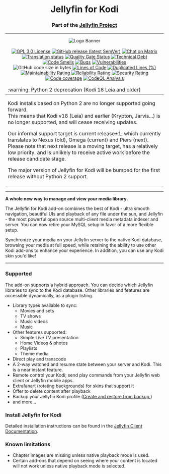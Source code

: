 <h1 align="center">Jellyfin for Kodi</h1>
<h3 align="center">Part of the <a href="https://jellyfin.org">Jellyfin Project</a></h3>

---

<p align="center">
<img alt="Logo Banner" src="https://raw.githubusercontent.com/jellyfin/jellyfin-ux/master/branding/SVG/banner-logo-solid.svg?sanitize=true"/>
<br/>
<br/>
<a href="https://github.com/jellyfin/jellyfin-kodi"><img src="https://img.shields.io/github/license/jellyfin/jellyfin-kodi" alt="GPL 3.0 License" /></a>
<a href="https://github.com/jellyfin/jellyfin-kodi/releases"><img src="https://img.shields.io/github/v/release/jellyfin/jellyfin-kodi" alt="GitHub release (latest SemVer)" /></a>
<a href="https://matrix.to/#/+jellyfin:matrix.org"><img alt="Chat on Matrix" src="https://img.shields.io/matrix/jellyfin:matrix.org.svg?logo=matrix"/></a>
<br />
<a href="https://translate.jellyfin.org/engage/jellyfin/?utm_source=widget"><img src="https://translate.jellyfin.org/widgets/jellyfin/-/jellyfin-kodi/svg-badge.svg" alt="Translation status" /></a>
<a href="https://sonarcloud.io/dashboard?id=jellyfin_jellyfin-kodi"><img src="https://sonarcloud.io/api/project_badges/measure?project=jellyfin_jellyfin-kodi&metric=alert_status" alt="Quality Gate Status" /></a>
<a href="https://sonarcloud.io/dashboard?id=jellyfin_jellyfin-kodi"><img src="https://sonarcloud.io/api/project_badges/measure?project=jellyfin_jellyfin-kodi&metric=sqale_index" alt="Technical Debt" /></a>
<br />
<a href="https://sonarcloud.io/dashboard?id=jellyfin_jellyfin-kodi"><img src="https://sonarcloud.io/api/project_badges/measure?project=jellyfin_jellyfin-kodi&metric=code_smells" alt="Code Smells" /></a>
<a href="https://sonarcloud.io/dashboard?id=jellyfin_jellyfin-kodi"><img src="https://sonarcloud.io/api/project_badges/measure?project=jellyfin_jellyfin-kodi&metric=bugs" alt="Bugs" /></a>
<a href="https://sonarcloud.io/dashboard?id=jellyfin_jellyfin-kodi"><img src="https://sonarcloud.io/api/project_badges/measure?project=jellyfin_jellyfin-kodi&metric=vulnerabilities" alt="Vulnerabilities" /></a>
<br />
<img src="https://img.shields.io/github/languages/code-size/jellyfin/jellyfin-kodi" alt="GitHub code size in bytes" />
<a href="https://sonarcloud.io/dashboard?id=jellyfin_jellyfin-kodi"><img src="https://sonarcloud.io/api/project_badges/measure?project=jellyfin_jellyfin-kodi&metric=ncloc" alt="Lines of Code" /></a>
<a href="https://sonarcloud.io/dashboard?id=jellyfin_jellyfin-kodi"><img src="https://sonarcloud.io/api/project_badges/measure?project=jellyfin_jellyfin-kodi&metric=duplicated_lines_density" alt="Duplicated Lines (%)" /></a>
<br />
<a href="https://sonarcloud.io/dashboard?id=jellyfin_jellyfin-kodi"><img src="https://sonarcloud.io/api/project_badges/measure?project=jellyfin_jellyfin-kodi&metric=sqale_rating" alt="Maintainability Rating" /></a>
<a href="https://sonarcloud.io/dashboard?id=jellyfin_jellyfin-kodi"><img src="https://sonarcloud.io/api/project_badges/measure?project=jellyfin_jellyfin-kodi&metric=reliability_rating" alt="Reliability Rating" /></a>
<a href="https://sonarcloud.io/dashboard?id=jellyfin_jellyfin-kodi"><img src="https://sonarcloud.io/api/project_badges/measure?project=jellyfin_jellyfin-kodi&metric=security_rating" alt="Security Rating" /></a>
<br />
<a href="https://codecov.io/github/jellyfin/jellyfin-kodi"><img src="https://codecov.io/github/jellyfin/jellyfin-kodi/graph/badge.svg" alt="Code coverage" /></a>
<a href="https://github.com/jellyfin/jellyfin-kodi/actions/workflows/codeql.yaml"><img alt="CodeQL Analysis" src="https://github.com/jellyfin/jellyfin-kodi/actions/workflows/codeql.yaml/badge.svg" /></a>
</p>

<table>
  <thead>
    <tr>
      <td align="left">
        :warning: Python 2 deprecation (Kodi 18 Leia and older)
      </td>
    </tr>
  </thead>

  <tbody>
    <tr>
      <td>
        <p>
          Kodi installs based on Python 2 are no longer supported
          going forward.
          <br/>
          This means that Kodi v18 (Leia) and earlier
          (Krypton, Jarvis...) is no longer supported,
          and will cease receiving updates.
        </p>
        <p>
          Our informal support target is current release±1,
          which currently translates to Nexus (old), Omega (current) and Piers (next).
          <br />
          Please note that next release is a moving target,
          has a relatively low priority,
          and is unlikely to receive active work before the release candidate stage.
        </p>
        <p>
          The major version of Jellyfin for Kodi will be bumped for the first release without Python 2 support.
        </p>
      </td>
    </tr>
  </tbody>
</table>

---

**A whole new way to manage and view your media library.**

The Jellyfin for Kodi add-on combines the best of Kodi - ultra smooth navigation, beautiful UIs and playback of any file under the sun, and Jellyfin - the most powerful open source multi-client media metadata indexer and server. You can now retire your MySQL setup in favor of a more flexible setup.

Synchronize your media on your Jellyfin server to the native Kodi database, browsing your media at full speed, while retaining the ability to use other Kodi add-ons to enhance your experience. In addition, you can use any Kodi skin you'd like!

---

### Supported

The add-on supports a hybrid approach. You can decide which Jellyfin libraries to sync to the Kodi database. Other libraries and features are accessible dynamically, as a plugin listing.

- Library types available to sync:
  - Movies and sets
  - TV shows
  - Music videos
  - Music
- Other features supported:
  - Simple Live TV presentation
  - Home Videos & photos
  - Playlists
  - Theme media
- Direct play and transcode
- A 2-way watched and resume state between your server and Kodi. This is a near instant feature.
- Remote control your Kodi; send play commands from your Jellyfin web client or Jellyfin mobile apps.
- Extrafanart (rotating backgrounds) for skins that support it
- Offer to delete content after playback
- Backup your Jellyfin Kodi profile ([Create and restore from backup
](https://web.archive.org/web/20190202213116/https://github.com/MediaBrowser/plugin.video.emby/wiki/create-and-restore-from-backup))
- and more...

### Install Jellyfin for Kodi

Detailed installation instructions can be found in the [Jellyfin Client Documentation](https://docs.jellyfin.org/general/clients/kodi.html).

<!-- Get started with the [wiki guide](https://github.com/MediaBrowser/plugin.video.emby/wiki) -->

### Known limitations

- Chapter images are missing unless native playback mode is used.
- Certain add-ons that depend on seeing where your content is located will not work unless native playback mode is selected.
